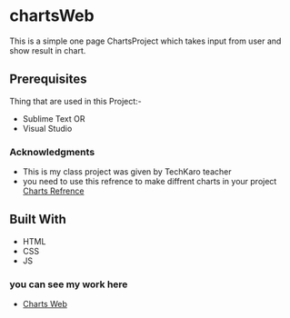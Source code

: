 # chartsWeb
This is a simple one page ChartsProject which takes input from user and show result in chart.
## Prerequisites
Thing that are used in this Project:-
* Sublime Text
OR
* Visual Studio 
### Acknowledgments 
* This is my class project was given by TechKaro teacher 
* you need to use this refrence to make diffrent charts in your project [Charts Refrence](https://www.chartjs.org/)
## Built With
* HTML
* CSS
* JS
### you can see my work here   
* [Charts Web](https://mehmoodbashir28.github.io/chartsWeb/.)

